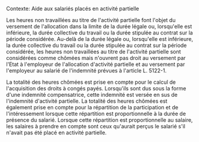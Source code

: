 Contexte: Aide aux salariés placés en activité partielle

Les heures non travaillées au titre de l'activité partielle font l'objet du versement de l'allocation dans la limite de la durée légale ou, lorsqu'elle est inférieure, la durée collective du travail ou la durée stipulée au contrat sur la période considérée. Au-delà de la durée légale ou, lorsqu'elle est inférieure, la durée collective du travail ou la durée stipulée au contrat sur la période considérée, les heures non travaillées au titre de l'activité partielle sont considérées comme chômées mais n'ouvrent pas droit au versement par l'Etat à l'employeur de l'allocation d'activité partielle et au versement par l'employeur au salarié de l'indemnité prévues à l'article L. 5122-1.

La totalité des heures chômées est prise en compte pour le calcul de l'acquisition des droits à congés payés. Lorsqu'ils sont dus sous la forme d'une indemnité compensatrice, cette indemnité est versée en sus de l'indemnité d'activité partielle. La totalité des heures chômées est également prise en compte pour la répartition de la participation et de l'intéressement lorsque cette répartition est proportionnelle à la durée de présence du salarié. Lorsque cette répartition est proportionnelle au salaire, les salaires à prendre en compte sont ceux qu'aurait perçus le salarié s'il n'avait pas été placé en activité partielle.